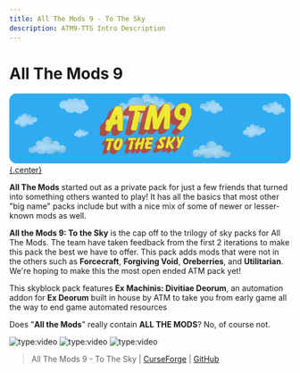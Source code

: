 ```yaml
---
title: All The Mods 9 - To The Sky
description: ATM9-TTS Intro Description
---  
```


# All The Mods 9

[![](img/atm9TTSLogo.png){.center}](https://legacy.curseforge.com/minecraft/modpacks/all-the-mods-9-to-the-sky)

**All The Mods** started out as a private pack for just a few friends that turned into something others wanted to play! It has all the basics that most other "big name" packs include but with a nice mix of some of newer or lesser-known mods as well. 

**All the Mods 9: To the Sky** is the cap off to the trilogy of sky packs for All The Mods. The team have taken feedback from the first 2 iterations to make this pack the best we have to offer. This pack adds mods that were not in the others such as **Forcecraft**, **Forgiving Void**, **Oreberries**, and **Utilitarian**. We're hoping to make this the most open ended ATM pack yet!

This skyblock pack features **Ex Machinis: Divitiae Deorum**, an automation addon for **Ex Deorum** built in house by ATM to take you from early game all the way to end game automated resources

Does "**All the Mods**" really contain **ALL THE MODS**? No, of course not.

![type:video](https://youtube.com/embed/v7XcOBi8A5g)
![type:video](https://youtube.com/embed/S4sVbYu9u58)
![type:video](https://youtube.com/embed/xn7os2v3YbA)

> All The Mods 9 - To The Sky | [CurseForge](https://legacy.curseforge.com/minecraft/modpacks/all-the-mods-9-to-the-sky) | [GitHub](https://github.com/AllTheMods/All-the-mods-9-Sky)
